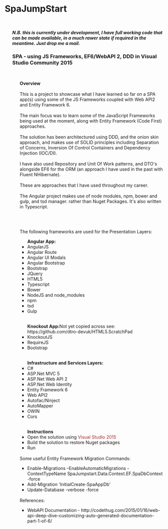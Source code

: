 # SpaJumpStart

</br>
<i><ul><strong>N.B. this is currently under development, I have full working code that can be made available, in a much rawer state if required in the meantime. Just drop me a mail.</strong>
</br></i>


<h3>SPA - using JS Frameworks, EF6/WebAPI 2, DDD in Visual Studio Community 2015</h3>
</br>
<ul><strong>Overview</strong>
</br></br>
This is a project to showcase what I have learned so far on a SPA app(s) using some of the JS Frameworks coupled with Web API2 and Entity Framework 6.
</br></br>
The main focus was to learn some of the JavaScript Frameworks being used at the moment, along with Entity Framework (Code First) approaches.
</br></br>
The solution has been architectured using DDD, and the onion skin approach, and makes use of SOLID principles including Separation of Concerns, Inversion Of Control Containers and Dependency Injection (IOC/DI).  
</br></br>
I have also used Repository and Unit Of Work patterns, and DTO's alongside EF6 for the ORM (an approach I have used in the past with Fluent NHibernate).
</br></br>
These are approaches that I have used throughout my career.
</br></br>
The Angular project makes use of node modules, npm, bower and gulp, and tsd manager. rather than Nuget Packages. It's also written in Typescript.

</br></br>

The following frameworks are used for the Presentation Layers:
</br>
<ul><strong>Angular App:</strong>
<li>AngularJS</li>
<li>Angular Route</li>
<li>Angular UI Modals</li>
<li>Angular Bootstrap</li>
<li>Bootstrap</li>
<li>JQuery</li>
<li>HTML5</li>
<li>Typescript</li>
<li>Bower</li>
<li>NodeJS and node_modules</li>
<li>npm</li>
<li>tsd</li>
<li>Gulp</li>
</ul>
</br>
<ul><strong>Knockout App:</strong>Not yet copied across see: https://github.com/dtro-devuk/HTML5.ScratchPad 
<li>KnockoutJS</li>
<li>RequireJS</li>
<li>Bootstrap</li>
</ul>
</br>
<ul><strong>Infrastructure and Services Layers:</strong>
<li>C#</li>
<li>ASP.Net MVC 5</li>
<li>ASP.Net Web API 2</li>
<li>ASP.Net Web Identity</li>
<li>Entity Framework 6</li>
<li>Web API2</li>
<li>Autofac/Ninject</li>
<li>AutoMapper</li>
<li>OWIN</li>
<li>Cors</li>
</ul>
</br>
<ul><strong>Instructions</strong>
<li>Open the solution using <span style="color:brown">Visual Studio 2015</li>
<li>Build the solution to restore Nuget packages</li>
<li>Run</li>
</ul>

</br>
Some useful Entity Framework Migration Commands:
<ul>
<li>Enable-Migrations –EnableAutomaticMigrations -ContextTypeName SpaJumpstart.Data.Context.EF.SpaDbContext -force</li>
<li>Add-Migration 'InitialCreate-SpaAppDb'</li>
<li>Update-Database -verbose -force</li>
</ul>

</br>
References:
<ul>
<li>WebAPI Documentation - http://codethug.com/2015/01/16/web-api-deep-dive-customizing-auto-generated-documentation-part-1-of-6/</li>
</ul>
